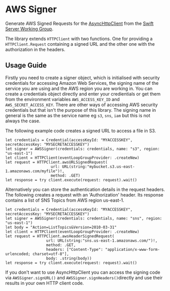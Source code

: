 # AWS Signer

Generate AWS Signed Requests for the [AsyncHttpClient](https://github.com/swift-server/async-http-client) from the [Swift Server Working Group](https://swift.org/server/). 

The library extends `HTTPClient` with two functions. One for providing a `HTTPClient.Request` containing a signed URL and the other one with the authorization in the headers. 

## Usage Guide
Firstly you need to create a signer object, which is initialised with security credentials for accessing Amazon Web Services, the signing name of the service you are using and the AWS region you are working in. You can create a credentials object directly and enter your credientials or get them from the environment variables `AWS_ACCESS_KEY_ID` and `AWS_SECRET_ACCESS_KEY`. There are other ways of accessing AWS security credentials but that isn't the purpose of this library. The signing name in general is the same as the service name eg `s3`, `sns`, `iam` but this is not always the case. 

The following example code creates a signed URL to access a file in S3.
```
let credentials = Credential(accessKeyId: "MYACCESSKEY", secretAccessKey: "MYSECRETACCESSKEY")
let signer = AWSSigner(credentials: credentials, name: "s3", region: "us-east-1")
let client = HTTPClient(eventLoopGroupProvider: .createNew)
let request = HTTPClient.awsURLSignedRequest(
                    url: URL(string:"mybucket.s3.us-east-1.amazonaws.com/myfile")!, 
                    method: .GET)
let response = try client.execute(request: request).wait()
```

Alternatively you can store the authentication details in the request headers. The following creates a request with an 'Authorization' header. Its response contains a list of SNS Topics from AWS region us-east-1.
```
let credentials = Credential(accessKeyId: "MYACCESSKEY", secretAccessKey: "MYSECRETACCESSKEY")
let signer = AWSSigner(credentials: credentials, name: "sns", region: "us-east-1")
let body = "Action=ListTopics&Version=2010-03-31"
let client = HTTPClient(eventLoopGroupProvider: .createNew)
let request = HTTPClient.awsHeaderSignedRequest(
                  url: URL(string:"sns.us-east-1.amazonaws.com/")!, 
                  method: .GET, 
                  headers: ["Content-Type": "application/x-www-form-urlencoded; charset=utf-8"], 
                  body: .string(body))
let response = try client.execute(request: request).wait()
```

If you don't want to use AsyncHttpClient you can access the signing code via `AWSSigner.signURL()` and `AWSSigner.signHeaders()`directly and use their results in your own HTTP client code.
